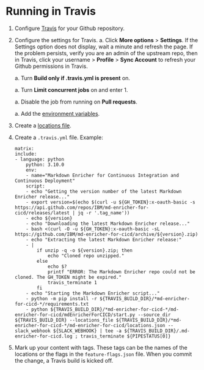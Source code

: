 <!--
# Copyright 2022, 2023 IBM Inc. All rights reserved
# SPDX-License-Identifier: Apache2.0
# Last updated: 2023-04-03
-->

# Running in Travis


1. Configure [Travis](https://docs.travis-ci.com/user/tutorial/#to-get-started-with-travis-ci-using-github) for your Github repository.
1. Configure the settings for Travis.
    a. Click **More options** > **Settings**. If the Settings option does not display, wait a minute and refresh the page. If the problem persists, verify you are an admin of the upstream repo, then in Travis, click your username > **Profile** > **Sync Account** to refresh your Github permissions in Travis.
    
    a. Turn **Build only if .travis.yml is present** on. 

    a. Turn **Limit concurrent jobs** on and enter 1.

    a. Disable the job from running on **Pull requests**.

    a. Add the [environment variables](setup.md#environment-variables).
1. Create a [locations file](setup.md#locations-file). 
1. Create a `.travis.yml` file. Example:
    ```
    matrix:
    include:
    - language: python
        python: 3.10.0
        env:
        - name="Markdown Enricher for Continuous Integration and Continuous Deployment"
        script:
        - echo "Getting the version number of the latest Markdown Enricher release..."
        - export version=$(echo $(curl -u ${GH_TOKEN}:x-oauth-basic -s https://api.github.com/repos/IBM/md-enricher-for-cicd/releases/latest | jq -r '.tag_name'))
        - echo ${version}
        - echo "Downloading the latest Markdown Enricher release..."
        - bash <(curl -O -u ${GH_TOKEN}:x-oauth-basic -sL https://github.com/IBM/md-enricher-for-cicd/archive/${version}.zip)
        - echo "Extracting the latest Markdown Enricher release:"
        - |
            if unzip -q -o ${version}.zip; then
                echo "Cloned repo unzipped."
            else
                echo $? 
                printf "ERROR: The Markdown Enricher repo could not be cloned. The GH_TOKEN might be expired."
                travis_terminate 1
            fi
        - echo "Starting the Markdown Enricher script..."
        - python -m pip install -r ${TRAVIS_BUILD_DIR}/*md-enricher-for-cicd-*/requirements.txt
        - python ${TRAVIS_BUILD_DIR}/*md-enricher-for-cicd-*/md-enricher-for-cicd/mdEnricherForCICD/start.py --source_dir ${TRAVIS_BUILD_DIR} --locations_file ${TRAVIS_BUILD_DIR}/*md-enricher-for-cicd-*/md-enricher-for-cicd/locations.json --slack_webhook ${SLACK_WEBHOOK} | tee -a ${TRAVIS_BUILD_DIR}/.md-enricher-for-cicd.log ; travis_terminate ${PIPESTATUS[0]}
    ```
1. Mark up your content with tags. These tags can be the names of the locations or the flags in the `feature-flags.json` file. When you commit the change, a Travis build is kicked off.




